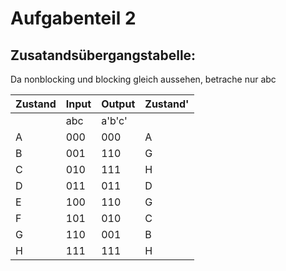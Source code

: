# Aufgabenteil 2

## Zusatandsübergangstabelle:

Da nonblocking und blocking gleich aussehen, betrache nur abc

| Zustand | Input | Output | Zustand'|
|-|-|-|-|
| | abc | a'b'c' |  |
|A | 000 | 000 | A |
|B | 001 | 110 | G |
|C | 010| 111 | H |
|D | 011| 011 | D |
|E | 100| 110 | G |
|F | 101| 010 | C |
|G | 110| 001 | B |
|H | 111| 111 | H |
